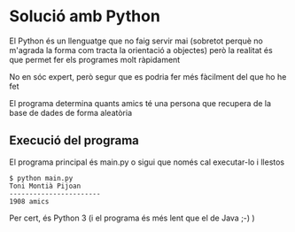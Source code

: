 # Solució amb Python

El Python és un llenguatge que no faig servir mai (sobretot perquè no m'agrada la forma com tracta la orientació a objectes) però la realitat és que permet fer els programes molt ràpidament

No en sóc expert, però segur que es podria fer més fàcilment del que ho he fet

El programa determina quants amics té una persona que recupera de la base de dades de forma aleatòria

## Execució del programa

El programa principal és main.py o sigui que només cal executar-lo i llestos

    $ python main.py
    Toni Montià Pijoan
    -----------------------
    1908 amics

Per cert, és Python 3 (i el programa és més lent que el de Java ;-) )
